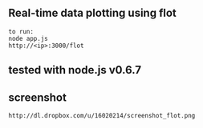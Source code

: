 ## Real-time data plotting using flot
	to run: 
	node app.js
	http://<ip>:3000/flot

## tested with node.js v0.6.7

## screenshot
	http://dl.dropbox.com/u/16020214/screenshot_flot.png
